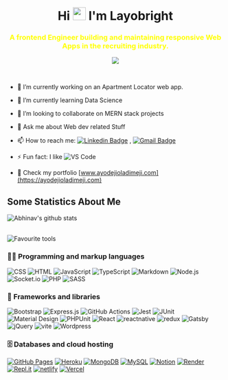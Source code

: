 <h1 align="center" color="#00ff00">
 Hi <img src="https://raw.githubusercontent.com/iampavangandhi/iampavangandhi/master/gifs/Hi.gif" width="30px">
I'm Layobright
<br/>

<h3 align="center" style="color:yellow"> 
A frontend Engineer building and maintaining responsive Web Apps in the recruiting industry.
</h3>

<p align="center">
 <img src="https://readme-typing-svg.demolab.com?font=Fira+Code&duration=4000&pause=200&vCenter=true&width=435&lines=I+transform+Ideas+into+reality..."><p/>

<br/>

- 🔭 I’m currently working on an Apartment Locator web app.
- 🌱 I’m currently learning Data Science
- 👯 I’m looking to collaborate on MERN stack projects
- 💬 Ask me about Web dev related Stuff
- 📫 How to reach me: [![Linkedin Badge](https://img.shields.io/badge/-LinkedIn-blue?style=flat-square&logo=Linkedin&logoColor=white&link=)](https://www.linkedin.com/in/layobright)
  , [![Gmail Badge](https://img.shields.io/badge/-Gmail-c14438?style=flat-square&logo=Gmail&logoColor=white&link=mailto:shuklaraghav321.com)](mailto:alayosingers@gmail.com)

- ⚡ Fun fact: I like ![VS Code](http://img.shields.io/badge/-VS%20Code-007ACC?style=flat-square&logo=visual-studio-code&logoColor=ffffff)

- 🌱 Check my portfolio [www.ayodejioladimeji.com](https://ayodejioladimeji.com)

## Some Statistics About Me

![Abhinav's github stats](https://github-readme-stats.vercel.app/api?username=Ayodejioladimeji&include_all_commits=true&count_private=true&show_owner=true&show_icons=true&theme=merko)

<!-- <img alt="Ayodejioladimeji's Github Stats" src="https://github-readme-stats.vercel.app/api?username=Ayodejioladimeji&include_all_commits=true&count_private=true&show_owner=true&show_icons=true&theme=merko"/>
<img alt="Ayodejioladimeji's Top Languages" src="https://github-readme-stats.vercel.app/api/top-langs/?username=Ayodejioladimeji&langs_count=8&layout=compact&theme=react&hide_border=true&bg_color=1F222E&title_color=F85D7F&icon_color=F8D866&hide=Jupyter%20Notebook" height="192px"/> -->

<br/>

<img alt="Favourite tools" title="Favourite tools" src="https://custom-icon-badges.demolab.com/badge/-My%20Favorite%20Tools-2962FF?style=for-the-badge&logoColor=white&logo=repo"/>

<br/>

### 👨‍💻 Programming and markup languages

<p>
<img alt="CSS" src="https://img.shields.io/badge/CSS-1572B6.svg?logo=css3&logoColor=white">
<img alt="HTML" src="https://img.shields.io/badge/HTML-E34F26.svg?logo=html5&logoColor=white">
<img alt="JavaScript" src="https://img.shields.io/badge/JavaScript-F7DF1E.svg?logo=javascript&logoColor=black">
<img alt="TypeScript" src="https://img.shields.io/badge/TypeScript-007ACC.svg?logo=typescript&logoColor=white">
<img alt="Markdown" src="https://img.shields.io/badge/Markdown-000000.svg?logo=markdown&logoColor=white">
<img alt="Node.js" src="https://img.shields.io/badge/Node.js-43853D.svg?logo=node.js&logoColor=white">
<img alt="Socket.io" src="https://img.shields.io/badge/Socket.io-black?logo=socket.io&logoColor=white">
<img alt="PHP" src="https://img.shields.io/badge/PHP-777BB4.svg?logo=php&logoColor=white">
<img alt="SASS" src="https://img.shields.io/badge/Sass-hotpink.svg?logo=SASS&logoColor=white">
 
</p>

### 🧰 Frameworks and libraries

<p>
   <img alt="Bootstrap" src="https://img.shields.io/badge/Bootstrap-7952B3.svg?logo=bootstrap&logoColor=white">
<img alt="Express.js" src="https://img.shields.io/badge/Express.js-404d59.svg?logo=express&logoColor=white">
<img alt="GitHub Actions" src="https://img.shields.io/badge/GitHub%20Actions-2671E5.svg?logo=github%20actions&logoColor=white">
<img alt="Jest" src="https://img.shields.io/badge/Jest-C21325.svg?logo=jest&logoColor=white">
   <img alt="JUnit" src="https://custom-icon-badges.demolab.com/badge/JUnit-25A162.svg?logo=check-circle&logoColor=white">
    <img alt="Material Design" src="https://img.shields.io/badge/Material%20Design-0081CB.svg?logo=material-design&logoColor=white">
   <img alt="PHPUnit" src="https://custom-icon-badges.demolab.com/badge/PHPUnit-366488.svg?logo=test-tube&logoColor=white">
<img alt="React" src="https://img.shields.io/badge/react-%2320232a.svg?&logo=react&logoColor=%2361DAFB">
<img alt="reactnative" src="https://img.shields.io/badge/react_native-%2320232a.svg?&logo=react&logoColor=white">
<img alt="redux" src="https://img.shields.io/badge/redux-%23593d88.svg?logo=redux&logoColor=white">  
    <img alt="Gatsby" src="https://img.shields.io/badge/Gatsby-%23663399.svg?logo=Gatsby&logoColor=white">
  <img alt="jQuery" src="https://img.shields.io/badge/jquery-%230769AD.svg?logo=jQuery&logoColor=white">
    <img alt="vite" src="https://img.shields.io/badge/vite-%23646CFF.svg?logo=vite&logoColor=white">
    <img alt="Wordpress" src="https://img.shields.io/badge/Wordpress-21759B?logo=wordpress&logoColor=white">
</p>

### 🗄️ Databases and cloud hosting

<p>
    <a href="#"><img alt="GitHub Pages" src="https://img.shields.io/badge/GitHub%20Pages-327FC7.svg?logo=github&logoColor=white"></a>
    <a href="#"><img alt="Heroku" src="https://img.shields.io/badge/Heroku-430098.svg?logo=heroku&logoColor=white"></a>
    <a href="#"><img alt="MongoDB" src ="https://img.shields.io/badge/MongoDB-4ea94b.svg?logo=mongodb&logoColor=white"></a>
    <a href="#"><img alt="MySQL" src="https://img.shields.io/badge/MySQL-00f.svg?logo=mysql&logoColor=white"></a>
    <a href="#"><img alt="Notion" src="https://img.shields.io/badge/Notion-010101.svg?logo=notion&logoColor=white"></a>
    <a href="#"><img alt="Render" src="https://img.shields.io/badge/Render-00979D.svg?logo=render&logoColor=white"></a>
    <a href="#"><img alt="Repl.it" src="https://img.shields.io/badge/Repl.it-0D101E.svg?logo=Replit&logoColor=white"></a>
    <a href="#"><img alt="netlify" src="https://img.shields.io/badge/netlify-%23000000.svg?&logo=netlify&logoColor=#00C7B7"></a>
    <a href="#"><img alt="Vercel" src="https://img.shields.io/badge/vercel-%23000000.svg?&logo=vercel&logoColor=white"></a>

</p>
